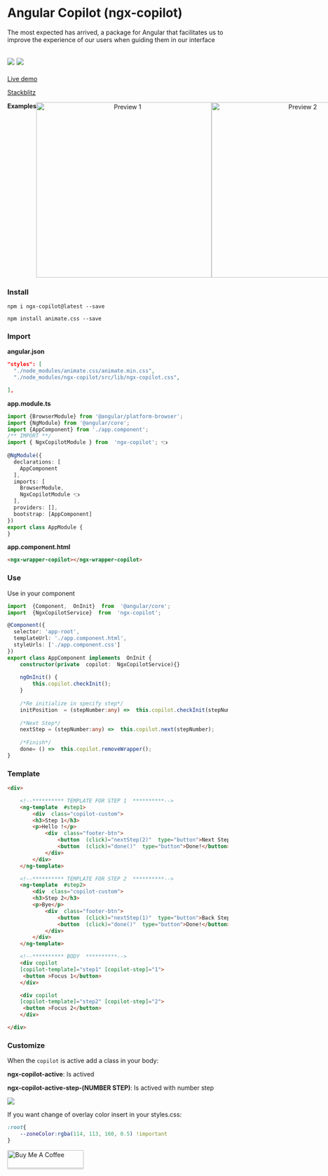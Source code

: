 
# Angular Copilot (ngx-copilot)

The most expected has arrived, a package for Angular that facilitates us to improve the experience of our users when guiding them in our interface

<img src="https://badgen.net/npm/dy/ngx-copilot" /> <img src="https://badgen.net/npm/v/ngx-copilot" />
---

[Live demo](https://ngx-copilot.stackblitz.io/)

[Stackblitz](https://stackblitz.com/edit/ngx-copilot)

<p  align="center" style="display:flex;justify-content: space-between;width:100%;align-content: center;">
<b>Examples</b><br>
<img height="400" src="https://i.imgur.com/mMdMVjq.gif"  alt="Preview 1" />
<br>
<img height="400" src="https://i.imgur.com/HSWTgFq.gif"  alt="Preview 2" />	
</p>

### Install
`npm i ngx-copilot@latest --save`

`npm install animate.css --save`

### Import

__angular.json__

```json
"styles": [
  "./node_modules/animate.css/animate.min.css", 
  "./node_modules/ngx-copilot/src/lib/ngx-copilot.css",

],
```

__app.module.ts__

```typescript
import {BrowserModule} from '@angular/platform-browser';  
import {NgModule} from '@angular/core';  
import {AppComponent} from './app.component';  
/** IMPORT **/
import { NgxCopilotModule } from  'ngx-copilot'; 👈
  
@NgModule({  
  declarations: [  
    AppComponent  
  ],  
  imports: [  
    BrowserModule,  
	NgxCopilotModule 👈
  ],  
  providers: [],  
  bootstrap: [AppComponent]  
})  
export class AppModule {  
}
```
__app.component.html__
```html
<ngx-wrapper-copilot></ngx-wrapper-copilot>
```

### Use

Use in your component
```typescript
import  {Component,  OnInit}  from  '@angular/core'; 
import  {NgxCopilotService}  from  'ngx-copilot';

@Component({  
  selector: 'app-root',  
  templateUrl: './app.component.html',  
  styleUrls: ['./app.component.css']  
})  
export class AppComponent implements  OnInit {  
	constructor(private  copilot:  NgxCopilotService){}
	
	ngOnInit() {
		this.copilot.checkInit();
	}
	
	/*Re initialize in specify step*/
	initPosition  = (stepNumber:any) =>  this.copilot.checkInit(stepNumber);
	
	/*Next Step*/
	nextStep = (stepNumber:any) =>  this.copilot.next(stepNumber);
	
	/*Finish*/
	done= () =>  this.copilot.removeWrapper();
}
```

### Template
```html
<div>  

	<!--********** TEMPLATE FOR STEP 1  **********-->
	<ng-template  #step1>
		<div  class="copilot-custom">
		<h3>Step 1</h3>
		<p>Hello !</p>
			<div  class="footer-btn">
				<button  (click)="nextStep(2)"  type="button">Next Step 2!</button>
				<button  (click)="done()"  type="button">Done!</button>
			</div>
		</div>
	</ng-template>

	<!--********** TEMPLATE FOR STEP 2  **********-->
	<ng-template  #step2>
		<div  class="copilot-custom">
		<h3>Step 2</h3>
		<p>Bye</p>
			<div  class="footer-btn">
				<button  (click)="nextStep(1)"  type="button">Back Step 1!</button>
				<button  (click)="done()"  type="button">Done!</button>
			</div>
		</div>
	</ng-template>

	<!--********** BODY  **********-->	
	<div copilot
	[copilot-template]="step1" [copilot-step]="1">
	 <button >Focus 1</button>
	</div>

	<div copilot
	[copilot-template]="step2" [copilot-step]="2">
	 <button >Focus 2</button>
	</div>

</div>
```
### Customize

When the `copilot` is active add a class in your body:

__ngx-copilot-active__: Is actived

__ngx-copilot-active-step-(NUMBER STEP)__: Is actived with number step

![](https://i.imgur.com/zqMXbE8.png)

If you want change of overlay color insert in your styles.css: 
```css
:root{
	--zoneColor:rgba(114, 113, 160, 0.5) !important
}
```
<a href="https://www.buymeacoffee.com/leifermendez" target="_blank"><img src="https://www.buymeacoffee.com/assets/img/custom_images/orange_img.png" alt="Buy Me A Coffee" style="height: 41px !important;width: 174px !important;box-shadow: 0px 3px 2px 0px rgba(190, 190, 190, 0.5) !important;-webkit-box-shadow: 0px 3px 2px 0px rgba(190, 190, 190, 0.5) !important;" ></a>
